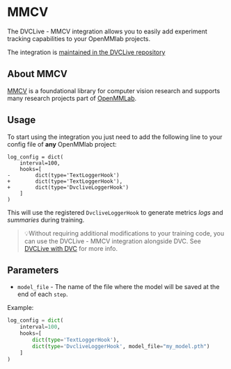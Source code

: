 # MMCV

The DVCLive - MMCV integration allows you to easily add experiment tracking
capabilities to your OpenMMlab projects.

The integration is
[maintained in the DVCLive repository](https://github.com/iterative/dvclive/blob/master/dvclive/mmcv.py)

## About MMCV

[MMCV](https://github.com/open-mmlab/mmcv) is a foundational library for
computer vision research and supports many research projects part of
[OpenMMLab](https://github.com/open-mmlab).

## Usage

To start using the integration you just need to add the following line to your
config file of **any** OpenMMlab project:

```git
log_config = dict(
    interval=100,
    hooks=[
-        dict(type='TextLoggerHook')
+        dict(type='TextLoggerHook'),
+        dict(type='DvcliveLoggerHook')
    ]
)
```

This will use the registered `DvcliveLoggerHook` to generate metrics _logs_ and
_summaries_ during training.

> 💡Without requiring additional modifications to your training code, you can
> use the DVCLive - MMCV integration alongside DVC. See
> [DVCLive with DVC](/doc/dvclive/user-guide/dvclive-with-dvc) for more info.

## Parameters

- `model_file` - The name of the file where the model will be saved at the end
  of each `step`.

Example:

```python
log_config = dict(
    interval=100,
    hooks=[
        dict(type='TextLoggerHook'),
        dict(type='DvcliveLoggerHook', model_file="my_model.pth")
    ]
)
```
